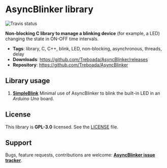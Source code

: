 # AsyncBlinker library

![Travis status](https://travis-ci.org/Treboada/AsyncBlinker.svg?branch=master)

__Non-blocking C library to manage a blinking device__ (for example, a LED)
changing the state in ON-OFF time intervals. 

- __Tags__: library, C, C++, blink, LED, non-blocking, asynchronous, threads, delay
- __Downloads__: https://github.com/Treboada/AsyncBlinker/releases
- __Repository__: https://github.com/Treboada/AsyncBlinker

## Library usage

1. [__SimpleBlink__](examples/01_SimpleBlink) Minimal use of AsyncBlinker to blink the built-in LED in an _Arduino Uno_ board.

## License

This library is __GPL-3.0__ licensed. See the [LICENSE](LICENSE) file.

## Support

Bugs, feature requests, contributions are welcome: 
[__AsyncBlinker issue tracker__](https://github.com/Treboada/AsyncBlinker/issues).





